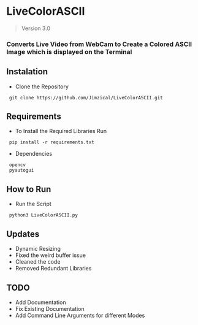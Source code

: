 # LiveColorASCII
> Version 3.0
### Converts Live Video from WebCam to Create a Colored ASCII Image which is displayed on the Terminal

## Instalation
 - Clone the Repository
 ``` 
  git clone https://github.com/Jimzical/LiveColorASCII.git
```

## Requirements
 - To Install the Required Libraries Run
 ```
  pip install -r requirements.txt 
 ```
 - Dependencies
 ```
  opencv
  pyautogui
 ```

## How to Run
 - Run the Script
 ```
  python3 LiveColorASCII.py
 ```

 ## Updates
- Dynamic Resizing
- Fixed the weird buffer issue
- Cleaned the code
- Removed Redundant Libraries


## TODO
- Add Documentation
- Fix Existing Documentation
- Add Command Line Arguments for different Modes
    
